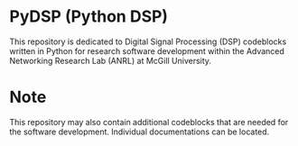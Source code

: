 PyDSP (Python DSP)
==============================
This repository is dedicated to Digital Signal Processing (DSP) codeblocks written in Python for research software development within the Advanced Networking Research Lab (ANRL) at McGill University.

Note
==============================
This repository may also contain additional codeblocks that are needed for the software development. Individual documentations can be located.
